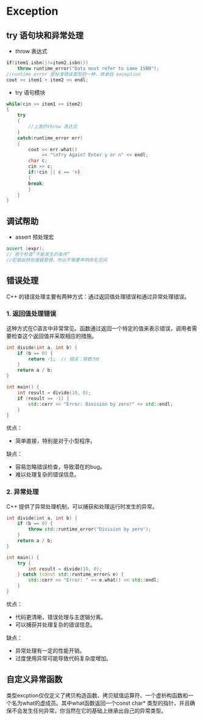 # Exception
## try 语句块和异常处理
* throw 表达式
``` c++
if(item1.isbn()!=item2.isbn())
    throw runtime_error("Data must refer to same ISBN");
//runtime_error 是标准错误类型的一种，继承自 exception
cout << item1 + item2 << endl;
```
* try 语句模块
``` c++
while(cin >> item1 >> item2)
{
    try
    {
        //上面的throw 表达式
    }
    catch(runtime_error err)
    {
        cout << err.what()
             << "\nTry Again? Enter y or n" << endl;
        char c;
        cin >> c;
        if(!cin || c == 'n)
        {
        break;
        }
    }
}
```
## 调试帮助
* assert 预处理宏
``` C++
assert (expr); 
// 用于检查“不能发生的条件”
//宏是由预处理器管理，所以不需要声明命名空间
```
## 错误处理
C++ 的错误处理主要有两种方式：通过返回值处理错误和通过异常处理错误。

### 1. 返回值处理错误
这种方式在C语言中非常常见。函数通过返回一个特定的值来表示错误，调用者需要检查这个返回值并采取相应的措施。

```cpp
int divide(int a, int b) {
    if (b == 0) {
        return -1;  // 错误：除数为0
    }
    return a / b;
}

int main() {
    int result = divide(10, 0);
    if (result == -1) {
        std::cerr << "Error: Division by zero!" << std::endl;
    }
}
```

优点：
- 简单直接，特别是对于小型程序。

缺点：
- 容易忽略错误检查，导致潜在的bug。
- 难以处理复杂的错误信息。

### 2. 异常处理
C++ 提供了异常处理机制，可以捕获和处理运行时发生的异常。

```cpp
int divide(int a, int b) {
    if (b == 0) {
        throw std::runtime_error("Division by zero");
    }
    return a / b;
}

int main() {
    try {
        int result = divide(10, 0);
    } catch (const std::runtime_error& e) {
        std::cerr << "Error: " << e.what() << std::endl;
    }
}
```

优点：
- 代码更清晰，错误处理与主逻辑分离。
- 可以捕获并处理复杂的错误信息。

缺点：
- 异常处理有一定的性能开销。
- 过度使用异常可能导致代码复杂度增加。

## 自定义异常函数
类型excption仅仅定义了拷贝构造函数、拷贝赋值运算符、一个虚析构函数和一个名为what的虚成员。其中what函数返回一个const char* 类型的指针，并且确保不会发生任何异常。你当然在它的基础上继承出自己的异常类型。